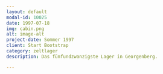 ```yaml
---
layout: default
modal-id: 10025
date: 1997-07-18
img: cabin.png
alt: image-alt
project-date: Sommer 1997
client: Start Bootstrap
category: zeltlager
description: Das fünfundzwanzigste Lager in Georgenberg.

---
```


